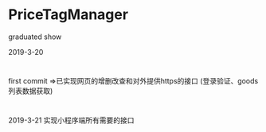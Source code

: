 # PriceTagManager
graduated show

2019-3-20
#
first commit =>已实现网页的增删改查和对外提供https的接口  (登录验证、goods列表数据获取)
#
2019-3-21
实现小程序端所有需要的接口

